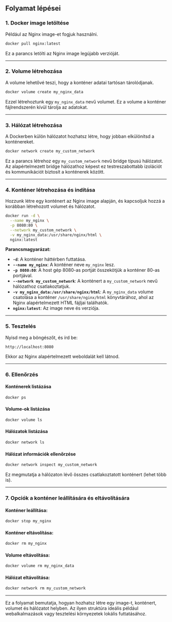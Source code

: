 ## **Folyamat lépései**

### **1. Docker image letöltése**
Például az Nginx image-et fogjuk használni.

```bash
docker pull nginx:latest
```
Ez a parancs letölti az Nginx image legújabb verzióját.

---

### **2. Volume létrehozása**
A volume lehetővé teszi, hogy a konténer adatai tartósan tárolódjanak.

```bash
docker volume create my_nginx_data
```

Ezzel létrehoztunk egy `my_nginx_data` nevű volumet. Ez a volume a konténer fájlrendszerén kívül tárolja az adatokat.

---

### **3. Hálózat létrehozása**
A Dockerben külön hálózatot hozhatsz létre, hogy jobban elkülönítsd a konténereket.

```bash
docker network create my_custom_network
```

Ez a parancs létrehoz egy `my_custom_network` nevű bridge típusú hálózatot. Az alapértelmezett bridge hálózathoz képest ez testreszabottabb izolációt és kommunikációt biztosít a konténerek között.

---

### **4. Konténer létrehozása és indítása**
Hozzunk létre egy konténert az Nginx image alapján, és kapcsoljuk hozzá a korábban létrehozott volumet és hálózatot.

```bash
docker run -d \
  --name my_nginx \
  -p 8080:80 \
  --network my_custom_network \
  -v my_nginx_data:/usr/share/nginx/html \
  nginx:latest
```

**Parancsmagyarázat:**
- **`-d`**: A konténer háttérben futtatása.
- **`--name my_nginx`**: A konténer neve `my_nginx` lesz.
- **`-p 8080:80`**: A host gép 8080-as portját összekötjük a konténer 80-as portjával.
- **`--network my_custom_network`**: A konténert a `my_custom_network` nevű hálózathoz csatlakoztatjuk.
- **`-v my_nginx_data:/usr/share/nginx/html`**: A `my_nginx_data` volume csatolása a konténer `/usr/share/nginx/html` könyvtárához, ahol az Nginx alapértelmezett HTML fájljai találhatók.
- **`nginx:latest`**: Az image neve és verziója.

---

### **5. Tesztelés**
Nyisd meg a böngészőt, és írd be:
```
http://localhost:8080
```
Ekkor az Nginx alapértelmezett weboldalát kell látnod.

---

### **6. Ellenőrzés**
#### **Konténerek listázása**
```bash
docker ps
```

#### **Volume-ok listázása**
```bash
docker volume ls
```

#### **Hálózatok listázása**
```bash
docker network ls
```

#### **Hálózat információk ellenőrzése**
```bash
docker network inspect my_custom_network
```

Ez megmutatja a hálózaton lévő összes csatlakoztatott konténert (lehet több is).

---

### **7. Opciók a konténer leállítására és eltávolítására**

#### Konténer leállítása:
```bash
docker stop my_nginx
```

#### Konténer eltávolítása:
```bash
docker rm my_nginx
```

#### Volume eltávolítása:
```bash
docker volume rm my_nginx_data
```

#### Hálózat eltávolítása:
```bash
docker network rm my_custom_network
```

---

Ez a folyamat bemutatja, hogyan hozhatsz létre egy image-t, konténert, volumet és hálózatot helyben. Az ilyen struktúra ideális például webalkalmazások vagy tesztelési környezetek lokális futtatásához.